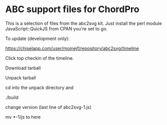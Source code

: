 # ABC support files for ChordPro

This is a selection of files from the abc2svg kit. Just install the
perl module JavaScript::QuickJS from CPAN you're set to go.

To update (development only):

https://chiselapp.com/user/moinejf/repository/abc2svg/timeline

Click top checkin of the timeline.

Download tarball

Unpack tarball

cd into the unpack directory and

./build

change version (last line of abc2svg-1.js)

mv *-1/js to here
